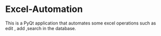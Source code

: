 # Excel-Automation
This is a PyQt application that automates some excel operations such as edit , add ,search in the database.
